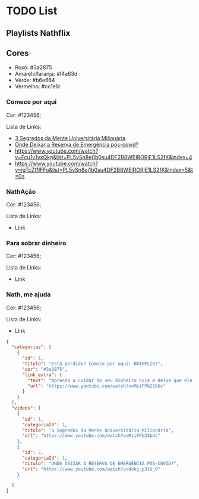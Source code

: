 # TODO List

## Playlists Nathflix

## Cores

- Roxo: #3a2875
- Amarelo/laranja: #f4a63d
- Verde: #b6e664
- Vermelho: #cc1e1c

### Comece por aqui

Cor: #123456;

Lista de Links:

- [3 Segredos da Mente Universitária Milionária](https://www.youtube.com/watch?v=MziFPb2SbUc&list=PL5vSn8ej1b0su4DF2B8WEIRORjE1LS2fK&index=2)
- [Onde Deixar a Reserva de Emergência pós-covid?](https://www.youtube.com/watch?v=dokj_p3lU_0&list=PL5vSn8ej1b0su4DF2B8WEIRORjE1LS2fK&index=3&t=0s)
- https://www.youtube.com/watch?v=Fcu1v1vxQkg&list=PL5vSn8ej1b0su4DF2B8WEIRORjE1LS2fK&index=4
- https://www.youtube.com/watch?v=jgTcZf1lFFo&list=PL5vSn8ej1b0su4DF2B8WEIRORjE1LS2fK&index=5&t=0s


### NathAção

Cor: #123456;

Lista de Links:

- Link

### Para sobrar dinheiro

Cor: #123456;

Lista de Links:

- Link

### Nath, me ajuda

Cor: #123456;

Lista de Links:

- Link


```json
{
  "categorias": [
    {
      "id": 1,
      "titulo": "Está perdido? Comece por aqui! NATHFLIX!",
      "cor": "#3a2875",
      "link_extra": {
        "text": "Aprenda a cuidar do seu dinheiro hoje e deixe que ele cuide de você amanhã!",
        "url": "https://www.youtube.com/watch?v=MziFPb2SbUc"
      }
    }
  ],
  "videos": [
    {
      "id": 1,
      "categoriaId": 1,
      "titulo": "3 Segredos da Mente Universitária Milionária",
      "url": "https://www.youtube.com/watch?v=MziFPb2SbUc"
    },
    {
      "id": 2,
      "categoriaId": 1,
      "titulo": "ONDE DEIXAR A RESERVA DE EMERGÊNCIA PÓS-COVID?",
      "url": "https://www.youtube.com/watch?v=dokj_p3lU_0"
    }

  ]
}

```

